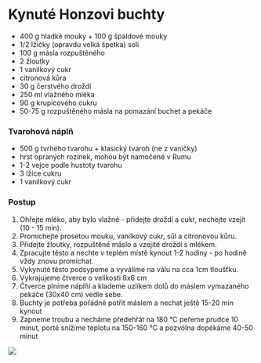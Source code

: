 # Kynuté Honzovi buchty

* 400 g hladké mouky + 100 g špaldové mouky
* 1/2 lžičky (opravdu velká špetka) soli
* 100 g másla rozpuštěného
* 2 žloutky
* 1 vanilkový cukr
* citronová kůra
* 30 g čerstvého droždí
* 250 ml vlažného mléka
* 90 g krupicového cukru
* 50-75 g rozpuštěného másla na pomazání buchet a pekáče

### Tvarohová náplň

* 500 g tvrhého tvarohu + klasický tvaroh (ne z vaničky)
* hrst opraných rozinek, mohou být namočené v Rumu
* 1-2 vejce podle hustoty tvarohu
* 3 lžíce cukru
* 1 vanilkový cukr

### Postup

1. Ohřejte mléko, aby bylo vlažné - přidejte droždí a cukr, nechejte vzejít (10 - 15 min).
2. Promíchejte prosetou mouku, vanilkový cukr, sůl a citronovou kůru.
3. Přidejte žloutky, rozpuštěné máslo a vzejité droždí s mlékem.
4. Zpracujte těsto a nechte v teplém místě kynout 1-2 hodiny - po hodině vždy znovu promíchat.
5. Vykynuté těsto podsypeme a vyválíme na válu na cca 1cm tloušťku.
6. Vykrajujeme čtverce o velikosti 6x6 cm
7. Čtverce plníme náplňí a klademe uzlíkem dolů do máslem vymazaného pekáče (30x40 cm) vedle sebe.
8. Buchty je potřeba pořádně potřít máslem a nechat ještě 15-20 min kynout
9. Zapneme troubu a necháme předehřát na 180 °C peřeme prudce 10 minut, porté snížíme teplotu na 150-160 °C a pozvólna dopékáme 40-50 minut


![](/buchty/kynute-buchty.jpg)